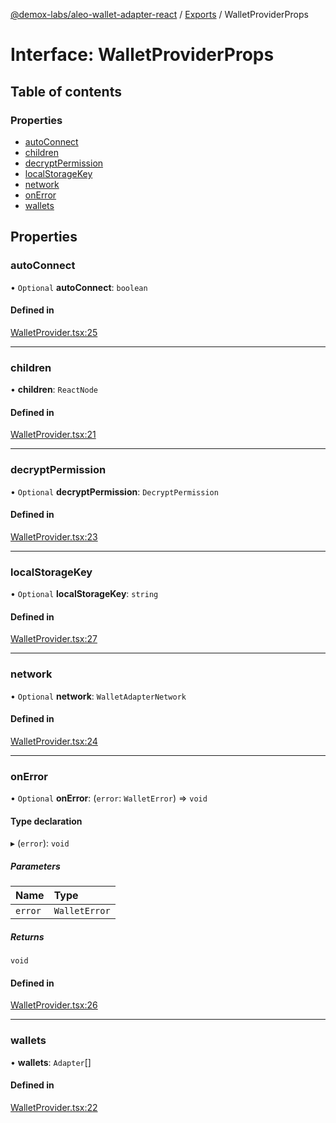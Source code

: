 [@demox-labs/aleo-wallet-adapter-react](../README.md) / [Exports](../modules.md) / WalletProviderProps

# Interface: WalletProviderProps

## Table of contents

### Properties

- [autoConnect](WalletProviderProps.md#autoconnect)
- [children](WalletProviderProps.md#children)
- [decryptPermission](WalletProviderProps.md#decryptpermission)
- [localStorageKey](WalletProviderProps.md#localstoragekey)
- [network](WalletProviderProps.md#network)
- [onError](WalletProviderProps.md#onerror)
- [wallets](WalletProviderProps.md#wallets)

## Properties

### autoConnect

• `Optional` **autoConnect**: `boolean`

#### Defined in

[WalletProvider.tsx:25](https://github.com/demox-labs/aleo-wallet-adapter/blob/f19bfe5/packages/core/react/WalletProvider.tsx#L25)

___

### children

• **children**: `ReactNode`

#### Defined in

[WalletProvider.tsx:21](https://github.com/demox-labs/aleo-wallet-adapter/blob/f19bfe5/packages/core/react/WalletProvider.tsx#L21)

___

### decryptPermission

• `Optional` **decryptPermission**: `DecryptPermission`

#### Defined in

[WalletProvider.tsx:23](https://github.com/demox-labs/aleo-wallet-adapter/blob/f19bfe5/packages/core/react/WalletProvider.tsx#L23)

___

### localStorageKey

• `Optional` **localStorageKey**: `string`

#### Defined in

[WalletProvider.tsx:27](https://github.com/demox-labs/aleo-wallet-adapter/blob/f19bfe5/packages/core/react/WalletProvider.tsx#L27)

___

### network

• `Optional` **network**: `WalletAdapterNetwork`

#### Defined in

[WalletProvider.tsx:24](https://github.com/demox-labs/aleo-wallet-adapter/blob/f19bfe5/packages/core/react/WalletProvider.tsx#L24)

___

### onError

• `Optional` **onError**: (`error`: `WalletError`) => `void`

#### Type declaration

▸ (`error`): `void`

##### Parameters

| Name | Type |
| :------ | :------ |
| `error` | `WalletError` |

##### Returns

`void`

#### Defined in

[WalletProvider.tsx:26](https://github.com/demox-labs/aleo-wallet-adapter/blob/f19bfe5/packages/core/react/WalletProvider.tsx#L26)

___

### wallets

• **wallets**: `Adapter`[]

#### Defined in

[WalletProvider.tsx:22](https://github.com/demox-labs/aleo-wallet-adapter/blob/f19bfe5/packages/core/react/WalletProvider.tsx#L22)
